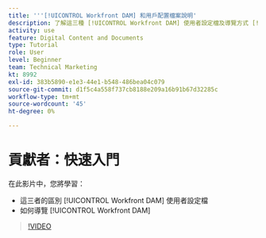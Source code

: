 ```yaml
---
title: '''[!UICONTROL Workfront DAM] 和用戶配置檔案說明'
description: 了解這三種 [!UICONTROL Workfront DAM] 使用者設定檔及導覽方式 [!UICONTROL Workfront DAM].
activity: use
feature: Digital Content and Documents
type: Tutorial
role: User
level: Beginner
team: Technical Marketing
kt: 8992
exl-id: 383b5890-e1e3-44e1-b548-486bea04c079
source-git-commit: d1f5c4a558f737cb8188e209a16b91b67d32285c
workflow-type: tm+mt
source-wordcount: '45'
ht-degree: 0%

---
```


# 貢獻者：快速入門

在此影片中，您將學習：

* 這三者的區別 [!UICONTROL Workfront DAM] 使用者設定檔
* 如何導覽 [!UICONTROL Workfront DAM]

>[!VIDEO](https://video.tv.adobe.com/v/335252/?quality=12)
